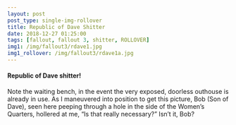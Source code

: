 ```yaml
---
layout: post
post_type: single-img-rollover
title: Republic of Dave Shitter
date: 2018-12-27 01:25:00
tags: [fallout, fallout 3, shitter, ROLLOVER]
img1: /img/fallout3/rdave1.jpg
img1_rollover: /img/fallout3/rdave1a.jpg
---
```

#### Republic of Dave shitter!

Note the waiting bench, in the event the very exposed, doorless outhouse is already in use. As I maneuvered into position to get this picture, Bob (Son of Dave), seen here peeping through a hole in the side of the Women’s Quarters, hollered at me, “Is that really necessary?” Isn’t it, Bob?

